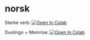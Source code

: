 # norsk

Sterke verb: [![Open In Colab](https://colab.research.google.com/assets/colab-badge.svg)](https://colab.research.google.com/github/ddundo/norsk/blob/main/sterke-verb.ipynb)

Duolingo + Memrise: [![Open In Colab](https://colab.research.google.com/assets/colab-badge.svg)](https://colab.research.google.com/github/ddundo/norsk/blob/main/duo-mem.ipynb)
